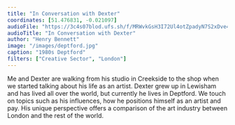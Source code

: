 ```yaml
---
title: "In Conversation with Dexter"
coordinates: [51.476831, -0.021097]
audioFile: "https://3c4s07blod.ufs.sh/f/MRWvkGsH3I72Ul4otZpadyN7S2xDve4ULAuMaszl908mqfYI"
audioTitle: "In Conversation with Dexter"
author: "Henry Bennett"
image: "/images/deptford.jpg"
caption: "1980s Deptford"
filters: ["Creative Sector", "London"]
---
```


Me and Dexter are walking from his studio in Creekside to the shop when we started talking about his life as an artist. Dexter grew up in Lewisham and has lived all over the world, but currently he lives in Deptford. We touch on topics such as his influences, how he positions himself as an artist and pay. His unique perspective offers a comparison of the art industry between London and the rest of the world.

